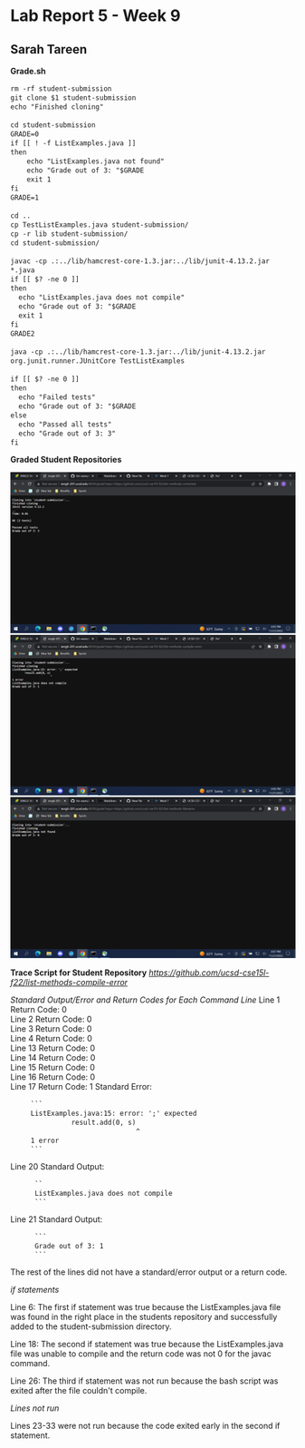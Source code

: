 # Lab Report 5 - Week 9
## Sarah Tareen

**Grade.sh**
```
rm -rf student-submission
git clone $1 student-submission
echo "Finished cloning"

cd student-submission
GRADE=0
if [[ ! -f ListExamples.java ]]
then 
    echo "ListExamples.java not found"
    echo "Grade out of 3: "$GRADE
    exit 1
fi
GRADE=1

cd ..
cp TestListExamples.java student-submission/
cp -r lib student-submission/
cd student-submission/

javac -cp .:../lib/hamcrest-core-1.3.jar:../lib/junit-4.13.2.jar *.java
if [[ $? -ne 0 ]]
then
  echo "ListExamples.java does not compile"
  echo "Grade out of 3: "$GRADE
  exit 1
fi
GRADE2

java -cp .:../lib/hamcrest-core-1.3.jar:../lib/junit-4.13.2.jar org.junit.runner.JUnitCore TestListExamples

if [[ $? -ne 0 ]]
then
  echo "Failed tests"
  echo "Grade out of 3: "$GRADE
else
  echo "Passed all tests"
  echo "Grade out of 3: 3"
fi
```

**Graded Student Repositories**

![Image](Corrected.png)
![Image](compile.png)
![Image](wrongLocation.png)

**Trace Script for Student Repository**
*https://github.com/ucsd-cse15l-f22/list-methods-compile-error*

*Standard Output/Error and Return Codes for Each Command Line*
Line 1   Return Code: 0                                                                                             
Line 2   Return Code: 0                                                                                             
Line 3   Return Code: 0                                                                                             
Line 4   Return Code: 0                                                                                            
Line 13  Return Code: 0                                                                                            
Line 14  Return Code: 0                                                                                            
Line 15  Return Code: 0                                                                                            
Line 16  Return Code: 0                                                                                             
Line 17  Return Code: 1
         Standard Error:
         
         ```
         ListExamples.java:15: error: ';' expected              
                   result.add(0, s)
                                   ^                    
         1 error
         ```

Line 20   Standard Output:

          ``
          ListExamples.java does not compile 
          ```
          
Line 21   Standard Output:

          ```
          Grade out of 3: 1
          ```

The rest of the lines did not have a standard/error output or a return code. 

*if statements*

Line 6: The first if statement was true because the ListExamples.java file  was found in the right place in the students repository and successfully added to the student-submission directory. 

Line 18: The second if statement was true because the ListExamples.java file was unable to compile and the return code was not 0 for the javac command.

Line 26: The third if statement was not run because the bash script was exited after the file couldn't compile. 

*Lines not run*

Lines 23-33 were not run because the code exited early in the second if statement. 





